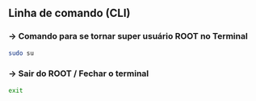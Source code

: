 ## Linha de comando (CLI)

### → **Comando para se tornar super usuário ROOT no Terminal**
```bash 
sudo su
```

### → **Sair do ROOT / Fechar o terminal**
```bash 
exit
```
